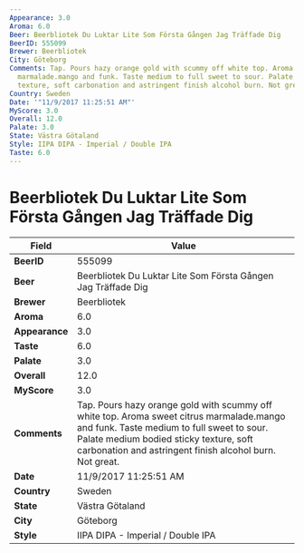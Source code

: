 ```yaml
---
Appearance: 3.0
Aroma: 6.0
Beer: Beerbliotek Du Luktar Lite Som Första Gången Jag Träffade Dig
BeerID: 555099
Brewer: Beerbliotek
City: Göteborg
Comments: Tap. Pours hazy orange gold with scummy off white top. Aroma sweet citrus
  marmalade.mango and funk. Taste medium to full sweet to sour. Palate medium bodied  sticky
  texture, soft carbonation and astringent finish alcohol burn. Not great.
Country: Sweden
Date: '"11/9/2017 11:25:51 AM"'
MyScore: 3.0
Overall: 12.0
Palate: 3.0
State: Västra Götaland
Style: IIPA DIPA - Imperial / Double IPA
Taste: 6.0
---
```


# Beerbliotek Du Luktar Lite Som Första Gången Jag Träffade Dig

| Field         | Value |
|---------------|-------|
| **BeerID** | 555099 |
| **Beer** | Beerbliotek Du Luktar Lite Som Första Gången Jag Träffade Dig |
| **Brewer** | Beerbliotek |
| **Aroma** | 6.0 |
| **Appearance** | 3.0 |
| **Taste** | 6.0 |
| **Palate** | 3.0 |
| **Overall** | 12.0 |
| **MyScore** | 3.0 |
| **Comments** | Tap. Pours hazy orange gold with scummy off white top. Aroma sweet citrus marmalade.mango and funk. Taste medium to full sweet to sour. Palate medium bodied  sticky texture, soft carbonation and astringent finish alcohol burn. Not great. |
| **Date** | 11/9/2017 11:25:51 AM |
| **Country** | Sweden |
| **State** | Västra Götaland |
| **City** | Göteborg |
| **Style** | IIPA DIPA - Imperial / Double IPA |

